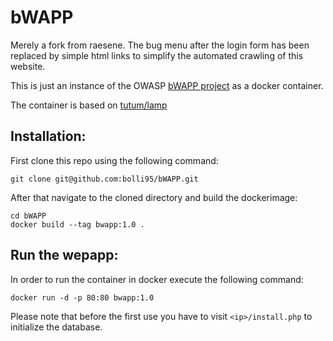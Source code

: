 # bWAPP

Merely a fork from raesene. The bug menu after the login form has been replaced by simple html links to simplify the automated crawling of this website. 

This is just an instance of the OWASP [bWAPP project](http://www.itsecgames.com/) as a docker container.

The container is based on [tutum/lamp](https://hub.docker.com/r/tutum/lamp/)

## Installation:

First clone this repo using the following command:

```
git clone git@github.com:bolli95/bWAPP.git
```

After that navigate to the cloned directory and build the dockerimage: 

```
cd bWAPP
docker build --tag bwapp:1.0 .
```

## Run the wepapp:
In order to run the container in docker execute the following command:

```
docker run -d -p 80:80 bwapp:1.0
```

Please note that before the first use you have to visit `<ip>/install.php` to initialize the database.
